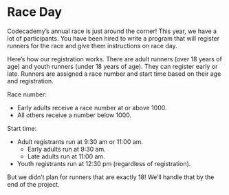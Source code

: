 # Race Day
Codecademy’s annual race is just around the corner! This year, we have a lot of participants. You have been hired to write a program that will register runners for the race and give them instructions on race day.

Here’s how our registration works. There are adult runners (over 18 years of age) and youth runners (under 18 years of age). They can register early or late. Runners are assigned a race number and start time based on their age and registration.

Race number:
* Early adults receive a race number at or above 1000.
* All others receive a number below 1000.

Start time:
* Adult registrants run at 9:30 am or 11:00 am.
    * Early adults run at 9:30 am.
    * Late adults run at 11:00 am.
* Youth registrants run at 12:30 pm (regardless of registration).

But we didn’t plan for runners that are exactly 18! We’ll handle that by the end of the project.